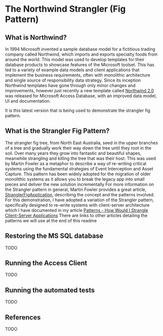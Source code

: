 # The Northwind Strangler (Fig Pattern)

## What is Northwind?
In 1994 Microsoft invented a sample database model for a fictitious trading company called Northwind, which imports and exports specialty foods from around the world. This model was used to develop templates for their database products to showcase features of the Microsoft toolset. This has led to a variety of example data models and client applications that implement the business requirements, often with monolithic architecture and single source of responsibility data strategy. Since its inception Northwind templates have gone through only minor changes and improvements, however just recently a new template called [Northwind 2.0](https://techcommunity.microsoft.com/t5/access-blog/announcing-new-templates-for-microsoft-access-northwind-2-0-is/ba-p/3806082) was released for Microsoft Access Database, with an improved data model, UI and documentation.

It is this latest version that is being used to demonstrate the strangler fig pattern.

## What is the Strangler Fig Pattern?
The strangler fig tree, from North East Australia, seed in the upper branches of a tree and gradually work their way down the tree until they root in the soil. Over many years they grow into fantastic and beautiful shapes, meanwhile strangling and killing the tree that was their host. This was used by Martin Fowler as a metaphor to describe a way of re-writing critical systems using the fundamental strategies of Event Interception and Asset Capture. This pattern has been widely adopted for the migration of older monolithic systems as it allows you to break the legacy app into small pieces and deliver the new solution incrementally
For more information on the Strangler pattern in general, Martin Fowler provides a great article, [StranglerFigApplication](https://martinfowler.com/bliki/StranglerFigApplication.html), describing the concept and the patterns involved. For this demonstration, I have adopted a variation of the Strangler pattern, specifically designed to re-write systems with client-server architecture which I have documented in my article [Patterns - How Would I Strangle Client-Server Applications](https://dowot.gatsbyjs.io/posts/patterns-how-would-i-strangle-client-server-applications)
There are links to other articles detailing the patterns we will use at the end of this readme

## Restoring the MS SQL database
TODO
## Running the Access Client
TODO
## Running the automated tests
TODO

## References
TODO